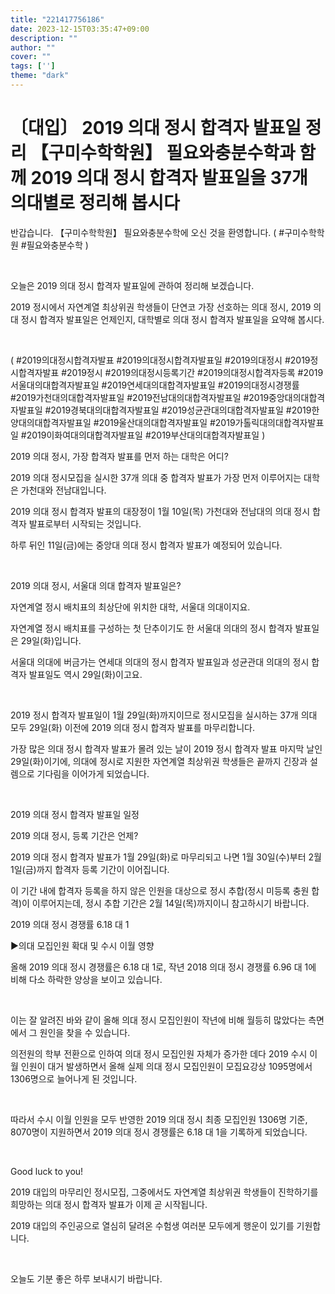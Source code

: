 ```yaml
---
title: "221417756186"
date: 2023-12-15T03:35:47+09:00
description: ""
author: ""
cover: ""
tags: ['']
theme: "dark"
---
```


# 〔대입〕 2019 의대 정시 합격자 발표일 정리 【구미수학학원】 필요와충분수학과 함께 2019 의대 정시 합격자 발표일을 37개 의대별로 정리해 봅시다

반갑습니다. 【구미수학학원】 필요와충분수학에 오신 것을 환영합니다. ( #구미수학학원 #필요와충분수학 )

​

오늘은 2019 의대 정시 합격자 발표일에 관하여 정리해 보겠습니다. 

2019 정시에서 자연계열 최상위권 학생들이 단연코 가장 선호하는 의대 정시, 2019 의대 정시 합격자 발표일은 언제인지, 대학별로 의대 정시 합격자 발표일을 요약해 봅시다. 

​

( #2019의대정시합격자발표 #2019의대정시합격자발표일 #2019의대정시 #2019정시합격자발표 #2019정시 #2019의대정시등록기간 #2019의대정시합격자등록 #2019서울대의대합격자발표일 #2019연세대의대합격자발표일 #2019의대정시경쟁률 #2019가천대의대합격자발표일 #2019전남대의대합격자발표일 #2019중앙대의대합격자발표일 #2019경북대의대합격자발표일 #2019성균관대의대합격자발표일 #2019한양대의대합격자발표일 #2019울산대의대합격자발표일 #2019가톨릭대의대합격자발표일 #2019이화여대의대합격자발표일 #2019부산대의대합격자발표일 )

2019 의대 정시, 가장 합격자 발표를 먼저 하는 대학은 어디?

2019 의대 정시모집을 실시한 37개 의대 중 합격자 발표가 가장 먼저 이루어지는 대학은 가천대와 전남대입니다. 

2019 의대 정시 합격자 발표의 대장정이 1월 10일(목) 가천대와 전남대의 의대 정시 합격자 발표로부터 시작되는 것입니다. 

하루 뒤인 11일(금)에는 중앙대 의대 정시 합격자 발표가 예정되어 있습니다.

​

2019 의대 정시, 서울대 의대 합격자 발표일은?

자연계열 정시 배치표의 최상단에 위치한 대학, 서울대 의대이지요. 

자연계열 정시 배치표를 구성하는 첫 단추이기도 한 서울대 의대의 정시 합격자 발표일은 29일(화)입니다. 

서울대 의대에 버금가는 연세대 의대의 정시 합격자 발표일과 성균관대 의대의 정시 합격자 발표일도 역시 29일(화)이고요.

​

2019 정시 합격자 발표일이 1월 29일(화)까지이므로 정시모집을 실시하는 37개 의대 모두 29일(화) 이전에 2019 의대 정시 합격자 발표를 마무리합니다. 

가장 많은 의대 정시 합격자 발표가 몰려 있는 날이 2019 정시 합격자 발표 마지막 날인 29일(화)이기에, 의대에 정시로 지원한 자연계열 최상위권 학생들은 끝까지 긴장과 설렘으로 기다림을 이어가게 되었습니다. 

​

2019 의대 정시 합격자 발표일 일정

2019 의대 정시, 등록 기간은 언제?

2019 의대 정시 합격자 발표가 1월 29일(화)로 마무리되고 나면 1월 30일(수)부터 2월 1일(금)까지 합격자 등록 기간이 이어집니다. 

이 기간 내에 합격자 등록을 하지 않은 인원을 대상으로 정시 추합(정시 미등록 충원 합격)이 이루어지는데, 정시 추합 기간은 2월 14일(목)까지이니 참고하시기 바랍니다. 

2019 의대 정시 경쟁률 6.18 대 1

▶의대 모집인원 확대 및 수시 이월 영향

올해 2019 의대 정시 경쟁률은 6.18 대 1로, 작년 2018 의대 정시 경쟁률 6.96 대 1에 비해 다소 하락한 양상을 보이고 있습니다. 

​

이는 잘 알려진 바와 같이 올해 의대 정시 모집인원이 작년에 비해 월등히 많았다는 측면에서 그 원인을 찾을 수 있습니다. 

의전원의 학부 전환으로 인하여 의대 정시 모집인원 자체가 증가한 데다 2019 수시 이월 인원이 대거 발생하면서 올해 실제 의대 정시 모집인원이 모집요강상 1095명에서 1306명으로 늘어나게 된 것입니다. 

​

따라서 수시 이월 인원을 모두 반영한 2019 의대 정시 최종 모집인원 1306명 기준, 8070명이 지원하면서 2019 의대 정시 경쟁률은 6.18 대 1을 기록하게 되었습니다. 

​

Good luck to you!

2019 대입의 마무리인 정시모집, 그중에서도 자연계열 최상위권 학생들이 진학하기를 희망하는 의대 정시 합격자 발표가 이제 곧 시작됩니다. 

2019 대입의 주인공으로 열심히 달려온 수험생 여러분 모두에게 행운이 있기를 기원합니다.

​

오늘도 기분 좋은 하루 보내시기 바랍니다. 


